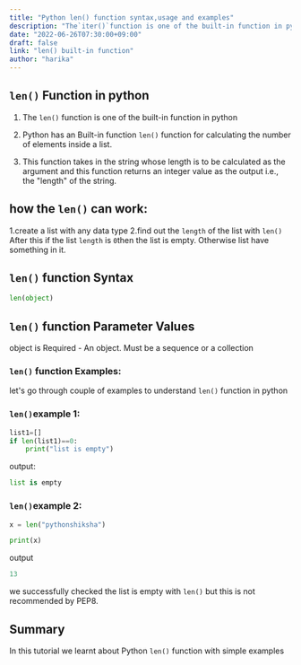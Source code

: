 ```yaml
---
title: "Python len() function syntax,usage and examples"
description: "The`iter()`function is one of the built-in function in python"
date: "2022-06-26T07:30:00+09:00"
draft: false
link: "len() built-in function"
author: "harika"
---
```


## `len()` Function in python

1. The `len()` function is one of the built-in function in python
2. Python has an Built-in function `len()` function for calculating the number of elements inside a list.

3. This function takes in the string whose length is to be calculated as the argument and this function returns an integer value as the output i.e., the "length" of the string.

## how the `len()` can work:

1.create a list with any data type
2.find out the `length` of the list with `len()`
 After this if the list `length`  is `0`then the list is empty.
Otherwise list have something in it.

## `len()` function Syntax

```python
len(object)
```
## `len()` function Parameter Values

object is Required - An object. 
Must be a sequence or a collection

### `len()` function Examples:

let's go through couple of examples to understand `len()` function in python

### `len()`example 1:
```python
list1=[]
if len(list1)==0:
    print("list is empty")
```
output:

```python
list is empty
```
### `len()`example 2:
```python
x = len("pythonshiksha")

print(x)
```
output
```python
13
```
we successfully checked the list is empty with `len()` but this is not recommended by PEP8.

## Summary
In this tutorial we learnt about Python `len()` function with simple examples